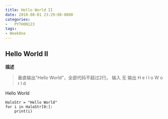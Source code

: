 ```yaml
---
title: Hello World II
date: 2018-08-01 23:29:08-0800
categories:
-   PYTHON123
tags:
- WeekOne
---
```

## Hello World II
**描述**
>垂直输出"Hello World"，全部代码不超过2行。
>输入
>无
>输出
>H
>e
>l
>l
>o
>W
>o
>r
>l
>d


Hello World
``` 
HaloStr = "Hello World"
for i in HaloStr[0:]:
    print(i)
```
